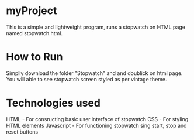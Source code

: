 # myProject
This is a simple and lightweight program, runs a stopwatch on HTML page named stopwatch.html.

# How to Run
Simplly download the folder "Stopwatch" and and doublick on html page. You will able to see stopwatch screen 
styled as per vintage theme.

# Technologies used 
HTML - For consructing basic user interface of stopwatch
CSS - For styling HTML elements
Javascript - For functioning stopwatch sing start, stop and reset buttons
